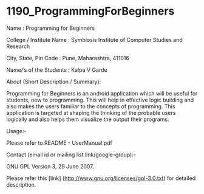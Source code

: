 1190_ProgrammingForBeginners
============================

Name : Programming for Beginners

College / Institute Name : Symbiosis Institute of Computer Studies and Research

City, State, Pin Code : Pune, Maharashtra, 411016

Name/’s of the Students : Kalpa V Garde

About (Short Description / Summary):

Programming for Beginners is an android application which will be useful for students, new to
programming. This will help in effective logic building and also makes the users
familiar to the concepts of programming. This application is targeted at shaping the thinking of
the probable users logically and also helps them visualize the output their programs.

Usage:-

Please refer to README - UserManual.pdf

Contact (email id or mailing list link/google-group):-

GNU GPL Version 3, 29 June 2007.

Please refer this [link] (http://www.gnu.org/licenses/gpl-3.0.txt) for detailed description.
